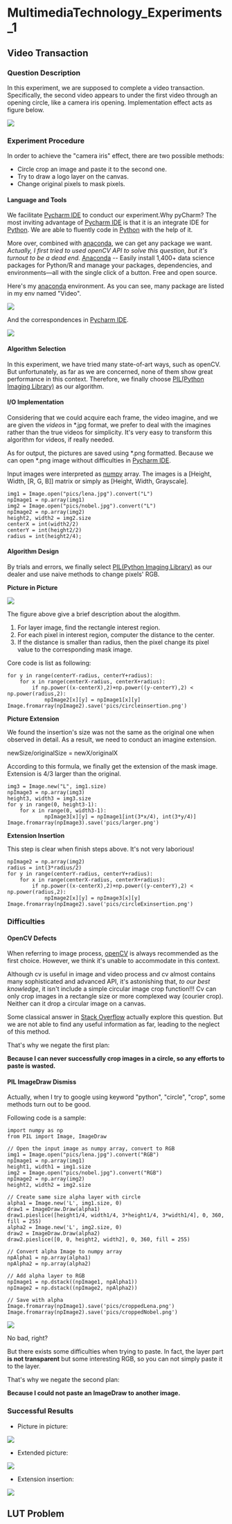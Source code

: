 # MultimediaTechnology_Experiments_1


## Video Transaction

### Question Description

In this experiment, we are supposed to complete a video transaction. Specifically, the second video appears to under the first video through an opening circle, like a camera iris opening. Implementation effect acts as figure below.

![](https://i.postimg.cc/SQHkxjXZ/Snip20181008_43.png)

### Experiment Procedure

In order to achieve the "camera iris" effect, there are two possible methods:

- Circle crop an image and paste it to the second one.
- Try to draw a logo layer on the canvas.
- Change original pixels to mask pixels.

#### Language and Tools

We facilitate [Pycharm IDE](https://www.jetbrains.com/pycharm/) to conduct our experiment.Why pyCharm? The most inviting advantage of [Pycharm IDE](https://www.jetbrains.com/pycharm/) is that it is an integrate IDE for [Python](https://en.wikipedia.org/wiki/Python_(programming_language)). We are able to fluently code in [Python](https://en.wikipedia.org/wiki/Python_(programming_language)) with the help of it.

More over, combined with [anaconda](https://www.anaconda.com/), we can get any package we want. *Actually, I first tried to used openCV API to solve this question, but it's turnout to be a dead end.* [Anaconda](https://www.anaconda.com/) -- Easily install 1,400+ data science packages for Python/R and manage your packages, dependencies, and environments—all with the single click of a button. Free and open source.

Here's my [anaconda](https://www.anaconda.com/) environment. As you can see, many package are listed in my env named "Video".

![](https://i.postimg.cc/gkRdXd8G/Snip20181008_42.png)

And the correspondences in [Pycharm IDE](https://www.jetbrains.com/pycharm/).

![](https://i.postimg.cc/XJD1xGMt/Snip20181009_46.png)

#### Algorithm Selection

In this experiment, we have tried many state-of-art ways, such as openCV. But unfortunately, as far as we are concerned, none of them show great performance in this context. Therefore, we finally choose [PIL(Python Imaging Library)](https://en.wikipedia.org/wiki/Python_Imaging_Library) as our algorithm.

#### I/O Implementation

Considering that we could acquire each frame, the video imagine, and we are given the *videos* in *.jpg format, we prefer to deal with the imagines rather than the true videos for simplicity. It's very easy to transform this algorithm for videos, if really needed. 

As for output, the pictures are saved using *.png formatted. Because we can open *.png image without difficulties in [Pycharm IDE](https://www.jetbrains.com/pycharm/).

Input images were interpreted as [numpy](http://www.numpy.org/) array. The images is a [Height, Width, [R, G, B]] matrix or simply as [Height, Width, Grayscale].

```
img1 = Image.open("pics/lena.jpg").convert("L")
npImage1 = np.array(img1)
img2 = Image.open("pics/nobel.jpg").convert("L")
npImage2 = np.array(img2)
height2, width2 = img2.size
centerX = int(width2/2)
centerY = int(height2/2)
radius = int(height2/4);
```

#### Algorithm Design

By trials and errors, we finally select [PIL(Python Imaging Library)](https://en.wikipedia.org/wiki/Python_Imaging_Library) as our dealer and use naive methods to change pixels' RGB.

**Picture in Picture**

![](https://i.postimg.cc/q7w5hD1J/Snip20181009_44.png)

The figure above give a brief description about the alogithm.

1. For layer image, find the rectangle interest region.
2. For each pixel in interest region, computer the distance to the center.
3. If the distance is smaller than radius, then the pixel change its pixel value to the corresponding mask image.

Core code is list as following:

```
for y in range(centerY-radius, centerY+radius):
    for x in range(centerX-radius, centerX+radius):
        if np.power((x-centerX),2)+np.power((y-centerY),2) < np.power(radius,2):
            npImage2[x][y] = npImage1[x][y]
Image.fromarray(npImage2).save('pics/circleinsertion.png')
```

**Picture Extension**

We found the insertion's size was not the same as the original one when observed in detail. As a result, we need to conduct an imagine extension.

newSize/originalSize = newX/originalX

According to this formula, we finally get the extension of the mask image. Extension is 4/3 larger than the original.

```
img3 = Image.new("L", img1.size)
npImage3 = np.array(img3)
height3, width3 = img3.size
for y in range(0, height3-1):
    for x in range(0, width3-1):
            npImage3[x][y] = npImage1[int(3*x/4), int(3*y/4)]
Image.fromarray(npImage3).save('pics/larger.png')
```

**Extension Insertion**

This step is clear when finish steps above. It's not very laborious!

```
npImage2 = np.array(img2)
radius = int(3*radius/2)
for y in range(centerY-radius, centerY+radius):
    for x in range(centerX-radius, centerX+radius):
        if np.power((x-centerX),2)+np.power((y-centerY),2) < np.power(radius,2):
            npImage2[x][y] = npImage3[x][y]
Image.fromarray(npImage2).save('pics/circleExinsertion.png')
```

### Difficulties

#### OpenCV Defects

When referring to image process, [openCV](https://opencv.org/) is always recommended as the first choice. However, we think it's unable to accommodate in this context. 

Although cv is useful in image and video process and cv almost contains many sophisticated and advanced API, it's astonishing that, *to our best knowledge*, it isn't include a simple circular image crop function!!! Cv can only crop images in a rectangle size or more complexed way (courier crop). Neither can it drop a circular image on a canvas.

Some classical answer in [Stack Overflow](https://stackoverflow.com/questions/31519197/python-opencv-how-to-crop-circle) actually explore this question. But we are not able to find any useful information as far, leading to the neglect of this method.

That's why we negate the first plan:

**Because I can never successfully crop images in a circle, so any efforts to paste is wasted.**

#### PIL ImageDraw Dismiss

Actually, when I try to google using keyword "python", "circle", "crop", some methods turn out to be good.

Following code is a sample:

```
import numpy as np
from PIL import Image, ImageDraw

// Open the input image as numpy array, convert to RGB
img1 = Image.open("pics/lena.jpg").convert("RGB")
npImage1 = np.array(img1)
height1, width1 = img1.size
img2 = Image.open("pics/nobel.jpg").convert("RGB")
npImage2 = np.array(img2)
height2, width2 = img2.size

// Create same size alpha layer with circle
alpha1 = Image.new('L', img1.size, 0)
draw1 = ImageDraw.Draw(alpha1)
draw1.pieslice([height1/4, width1/4, 3*height1/4, 3*width1/4], 0, 360, fill = 255)
alpha2 = Image.new('L', img2.size, 0)
draw2 = ImageDraw.Draw(alpha2)
draw2.pieslice([0, 0, height2, width2], 0, 360, fill = 255)

// Convert alpha Image to numpy array
npAlpha1 = np.array(alpha1)
npAlpha2 = np.array(alpha2)

// Add alpha layer to RGB
npImage1 = np.dstack((npImage1, npAlpha1))
npImage2 = np.dstack((npImage2, npAlpha2))

// Save with alpha
Image.fromarray(npImage1).save('pics/croppedLena.png')
Image.fromarray(npImage2).save('pics/croppedNobel.png')
``` 

![](https://i.postimg.cc/V6NHj9hj/Snip20181009_48.png)

No bad, right?

But there exists some difficulties when trying to paste. In fact, the layer part **is not transparent** but some interesting RGB, so you can not simply paste it to the layer.

That's why we negate the second plan:

**Because I could not paste an ImageDraw to another image.**

### Successful Results

* Picture in picture:

![](https://i.postimg.cc/ZYWJm6qB/Snip20181009_50.png)

* Extended picture:

![](https://i.postimg.cc/kG0130gc/Snip20181009_51.png)

* Extension insertion:

![](https://i.postimg.cc/FzdW6rNz/Snip20181009_49.png)

## LUT Problem

